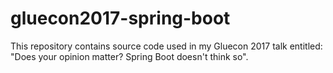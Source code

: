 # gluecon2017-spring-boot
This repository contains source code used in my Gluecon 2017 talk entitled: "Does your opinion matter? Spring Boot doesn't think so".
